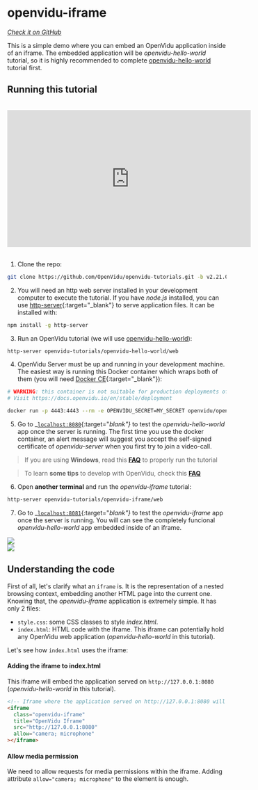 # openvidu-iframe
<a href="https://github.com/OpenVidu/openvidu-tutorials/tree/master/openvidu-iframe" target="_blank"><i class="icon ion-social-github"> Check it on GitHub</i></a>

This is a simple demo where you can embed an OpenVidu application inside of an iframe. The embedded application will be _openvidu-hello-world_ tutorial, so it is highly recommended to complete [openvidu-hello-world](tutorials/openvidu-hello-world/) tutorial first.

## Running this tutorial
<br>
<iframe style="display:block; margin: auto;" width="560" height="315" src="https://www.youtube.com/embed/_GieJZtrQHI?rel=0" title="YouTube video player" frameborder="0" allow="accelerometer; autoplay; clipboard-write; encrypted-media; gyroscope; picture-in-picture" allowfullscreen></iframe>
<br>

1) Clone the repo:

```bash
git clone https://github.com/OpenVidu/openvidu-tutorials.git -b v2.21.0
```

2) You will need an http web server installed in your development computer to execute the tutorial. If you have _node.js_ installed, you can use [http-server](https://github.com/indexzero/http-server){:target="_blank"} to serve application files. It can be installed with:

```bash
npm install -g http-server
```

3) Run an OpenVidu tutorial (we will use [openvidu-hello-world](tutorials/openvidu-hello-world/)):

```bash
http-server openvidu-tutorials/openvidu-hello-world/web
```

4) OpenVidu Server must be up and running in your development machine. The easiest way is running this Docker container which wraps both of them (you will need [Docker CE](https://store.docker.com/search?type=edition&offering=community){:target="_blank"}):

```bash
# WARNING: this container is not suitable for production deployments of OpenVidu Platform
# Visit https://docs.openvidu.io/en/stable/deployment

docker run -p 4443:4443 --rm -e OPENVIDU_SECRET=MY_SECRET openvidu/openvidu-server-kms:2.21.0
```

5) Go to _[`localhost:8080`](http://localhost:8080){:target="_blank"}_ to test the _openvidu-hello-world_ app once the server is running. The first time you use the docker container, an alert message will suggest you accept the self-signed certificate of _openvidu-server_ when you first try to join a video-call.

> If you are using **Windows**, read this **[FAQ](troubleshooting/#3-i-am-using-windows-to-run-the-tutorials-develop-my-app-anything-i-should-know)** to properly run the tutorial

> To learn **some tips** to develop with OpenVidu, check this **[FAQ](troubleshooting/#2-any-tips-to-make-easier-the-development-of-my-app-with-openvidu)**

6) Open **another terminal** and run the _openvidu-iframe_ tutorial:

```bash
http-server openvidu-tutorials/openvidu-iframe/web
```

7) Go to _[`localhost:8081`](http://localhost:8081){:target="_blank"}_ to test the _openvidu-iframe_ app once the server is running. You will can see the completely funcional _openvidu-hello-world_ app embedded inside of an iframe.


<div class="row no-margin row-gallery">
	<div class="col-md-6">
		<a data-fancybox="gallery" href="img/docs/tutorials/openvidu-iframe.png">
		<img class="img-responsive" src="img/docs/tutorials/openvidu-iframe.png">
	</a>
	</div>
	<div class="col-md-6">
		<a data-fancybox="gallery" href="img/docs/tutorials/openvidu-iframe2.png">
		<img class="img-responsive" src="img/docs/tutorials/openvidu-iframe2.png">
	</a>
	</div>
</div>


## Understanding the code

First of all,  let's clarify what an `iframe` is. It is the representation of a nested browsing context, embedding another HTML page into the current one. Knowing that, the _openvidu-iframe_ application is extremely simple. It has only 2 files:

- `style.css`: some CSS classes to style _index.html_.
- `index.html`: HTML code with the iframe. This iframe can potentially hold any OpenVidu web application (_openvidu-hello-world_ in this tutorial).

Let's see how `index.html` uses the iframe:

#### Adding the iframe to index.html

This iframe will embed the application served on `http://127.0.0.1:8080` (_openvidu-hello-world_ in this tutorial).

```html
<!-- Iframe where the application served on http://127.0.0.1:8080 will be embedded -->
<iframe
  class="openvidu-iframe"
  title="OpenVidu Iframe"
  src="http://127.0.0.1:8080"
  allow="camera; microphone"
></iframe>
```

#### Allow media permission

We need to allow requests for media permissions within the iframe. Adding attribute `allow="camera; microphone"` to the element is enough.

<br>

<link rel="stylesheet" href="https://cdnjs.cloudflare.com/ajax/libs/fancybox/3.1.20/jquery.fancybox.min.css" />
<script src="https://cdnjs.cloudflare.com/ajax/libs/fancybox/3.1.20/jquery.fancybox.min.js"></script>
<script>
  $().fancybox({
    selector : '[data-fancybox="gallery"]',
    infobar : true,
    arrows : false,
    loop: true,
    protect: true,
    transitionEffect: 'slide',
    buttons : [
        'close'
    ],
    clickOutside : 'close',
    clickSlide   : 'close',
  });
</script>
